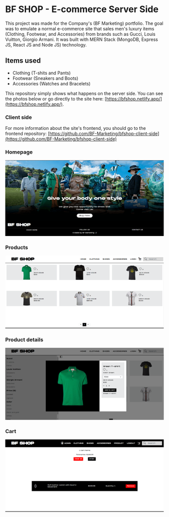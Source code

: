 # BF SHOP - E-commerce Server Side

This project was made for the Company's (BF Marketing) portfolio.
The goal was to emulate a normal e-commerce site that sales men's luxury items (Clothing, Footwear, and Accessories) from brands such as Gucci, Louis Vuitton, Giorgio Armani.
It was built with MERN Stack (MongoDB, Express JS, React JS and Node JS) technology.

## Items used

- Clothing (T-shits and Pants)
- Footwear (Sneakers and Boots)
- Accessories (Watches and Bracelets)

This repository simply shows what happens on the server side. You can see the photos below or go directly to the site here: [https://bfshop.netlify.app/](https://bfshop.netlify.app/).

### Client side

For more information about the site's frontend, you should go to the frontend repository: [https://github.com/BF-Marketing/bfshop-client-side](https://github.com/BF-Marketing/bfshop-client-side)

### Homepage

![](screenshots/homepage.PNG)

### Products

![](screenshots/products.PNG)

### Product details

![](screenshots/productDetails.PNG)

### Cart

![](screenshots/cart.PNG)
